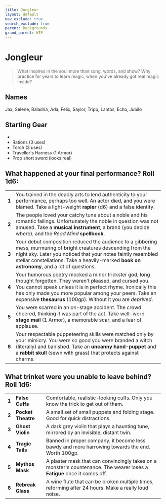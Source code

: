 ```yaml
---
title: Jongleur
layout: default
nav_exclude: true
search_exclude: true
parent: Backgrounds
grand_parent: WIP
---
```


# Jongleur

> What inspires in the soul more than song, words, and show? Why practice for years to learn magic, when you've already got real magic inside? 

## Names
Jax, Selene, Baladria, Ada, Felix, Saylor, Tripp, Lantos, Echo, Jubilo   

## Starting Gear

- 
- Rations (3 uses)
- Torch (3 uses)
- Traveller's Harness (1 Armor)
- Prop short sword (looks real)

## What happened at your final performance? Roll 1d6:

|       |                                                              |
| ----- | ------------------------------------------------------------ |
| **1** | You trained in the deadly arts to lend authenticity to your performance, perhaps too well. An actor died, and you were blamed. Take a light-weight **rapier** (d6) and a false identity. |
| **2** | The people loved your catchy tune about a noble and his romantic failings. Unfortunately the noble in question was not amused. Take a **musical instrument**, a brand (you decide where), and the _Read Mind_ **spellbook**. |
| **3** | Your debut composition reduced the audience to a gibbering mess, murmuring of bright creatures descending from the night sky. Later you noticed that your notes faintly resembled stellar constellations. Take a heavily-marked **book on astronomy**, and a lot of questions. |
| **4** | Your humorous poetry mocked a minor trickster god, long thought forgotten. They weren't pleased, and cursed you. You cannot speak unless it is in perfect rhyme. Ironically this has only made you more popular among your peers. Take an expensive **thesaurus** (100gp). Without it you are _deprived_. |
| **5** | You were scarred in an on-stage accident. The crowd cheered, thinking it was part of the act. Take well-worn **stage mail** (1 Armor), a memorable scar, and a fear of applause. |
| **6** | Your respectable puppeteering skills were matched only by your mimicry. You were so good you were branded a witch (literally) and banished. Take an **uncanny hand-puppet** and a **rabbit skull** (sewn with grass) that protects against charms.     |

## What trinket were you unable to leave behind? Roll 1d6:

|      |                                                              |                                                              |
| ---- | ------------------------------------------------------------ | ------------------------------------------------------------ |
| **1**    | **False Cuffs**              | Comfortable, realistic-looking cuffs. Only you know the trick to get out of them. |
| **2**    | **Pocket Theatre**              | A small set of small puppets and folding stage. Good for quick distractions. |
| **3**    | **Ghost Violin**         | A dark grey violin that plays a haunting tune, mirrored by an invisible, distant twin. |
| **4**    | **Tragic Tails** |    Banned in proper company, it become less bawdy and more harrowing towards the end. Worth 100gp. |
| **5**    | **Mythos Mask** |  A plaster mask that can convincingly takes on a monster's countenance. The wearer loses a **Fatigue** once it comes off. |                                                              |
| **6**    | **Rebreak Glass**      | A wine flute that can be broken multiple times, reforming after 24 hours. Make a really loud noise.   |
